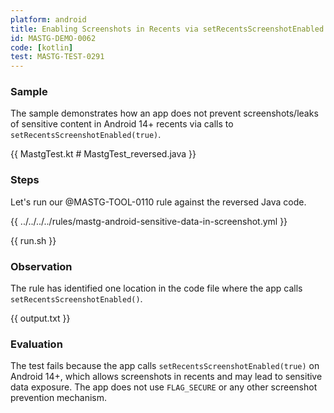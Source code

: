 ```yaml
---
platform: android
title: Enabling Screenshots in Recents via setRecentsScreenshotEnabled with semgrep
id: MASTG-DEMO-0062
code: [kotlin]
test: MASTG-TEST-0291
---
```


### Sample

The sample demonstrates how an app does not prevent screenshots/leaks of sensitive content in Android 14+ recents via calls to `setRecentsScreenshotEnabled(true)`.

{{ MastgTest.kt # MastgTest_reversed.java }}

### Steps

Let's run our @MASTG-TOOL-0110 rule against the reversed Java code.

{{ ../../../../rules/mastg-android-sensitive-data-in-screenshot.yml }}

{{ run.sh }}

### Observation

The rule has identified one location in the code file where the app calls `setRecentsScreenshotEnabled()`.

{{ output.txt }}

### Evaluation

The test fails because the app calls `setRecentsScreenshotEnabled(true)` on Android 14+, which allows screenshots in recents and may lead to sensitive data exposure. The app does not use `FLAG_SECURE` or any other screenshot prevention mechanism.
